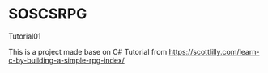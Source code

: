 # SOSCSRPG
Tutorial01

This is a project made base on C# Tutorial from 
https://scottlilly.com/learn-c-by-building-a-simple-rpg-index/
